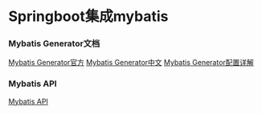 # Springboot集成mybatis

### Mybatis Generator文档
[Mybatis Generator官方](http://www.mybatis.org/generator/generatedobjects/exampleClassUsage.html)
[Mybatis Generator中文](http://mbg.cndocs.ml/configreference/table.html)
[Mybatis Generator配置详解](https://blog.csdn.net/isea533/article/details/42102297)

### Mybatis API
[Mybatis API](http://www.mybatis.org/mybatis-3/zh/java-api.html)
